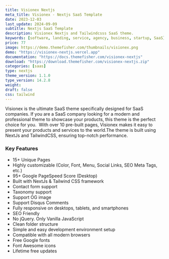```yaml
---
title: Visionex Nextjs
meta_title: Visionex - Nextjs SaaS Template
date: 2023-12-03
last_update: 2024-09-09
subtitle: Nextjs SaaS Template
description: Visionex Nextjs and Tailwindcsss SaaS theme.
keywords: [software, landing, service, agency, business, startup, SaaS]
price: 77
image: https://demo.themefisher.com/thumbnails/visionex.png
demo: "https://visionex-nextjs.vercel.app"
documentation: "https://docs.themefisher.com/visionex-nextjs"
download: "https://download.themefisher.com/visionex-nextjs.zip"
categories: [saas]
type: nextjs
theme_version: 1.1.0
type_version: 14.2.8
weight: 
draft: false
css: tailwind
---
```

Visionex is the ultimate SaaS theme specifically designed for SaaS companies. If you are a SaaS company looking for a modern and professional theme to showcase your products, this theme is the perfect choice for you.  With over 10 pre-built pages, Visionex makes it easy to present your products and services to the world.The theme is built using NextJs and TailwindCSS, ensuring top-notch performance.

### Key Features

- 15+ Unique Pages
- Highly customizable (Color, Font, Menu, Social Links, SEO Meta Tags, etc.)
- 95+ Google PageSpeed Score (Desktop)
- Built with NextJs & Tailwind CSS framework
- Contact form support
- Taxonomy support
- Support OG image
- Support Disqus Comments
- Fully responsive on desktops, tablets, and smartphones
- SEO Friendly
- No jQuery. Only Vanilla JavaScript
- Clean folder structure
- Simple and easy development environment setup
- Compatible with all modern browsers
- Free Google fonts
- Font Awesome icons
- Lifetime free updates
